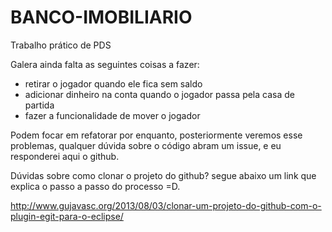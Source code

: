 BANCO-IMOBILIARIO
=================

Trabalho prático de PDS


Galera ainda falta as seguintes coisas a fazer:
- retirar o jogador quando ele fica sem saldo
- adicionar dinheiro na conta quando o jogador passa pela casa de partida
- fazer a funcionalidade de mover o jogador

Podem focar em refatorar por enquanto, posteriormente veremos esse problemas, qualquer dúvida sobre o código
abram um issue, e eu responderei aqui o github.

Dúvidas sobre como clonar o projeto do github? segue abaixo um link que explica o passo a passo do processo =D.

http://www.gujavasc.org/2013/08/03/clonar-um-projeto-do-github-com-o-plugin-egit-para-o-eclipse/
